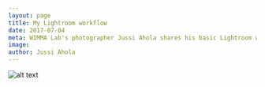 ```yaml
---
layout: page
title: My Lightroom workflow
date: 2017-07-04
meta: WIMMA Lab's photographer Jussi Ahola shares his basic Lightroom workflow! Read to learn the basics of editing photos in Adobe Lightroom!
image:
author: Jussi Ahola
---
```


![alt text]({{site.baseurl}}/img/testi-2.jpg)
